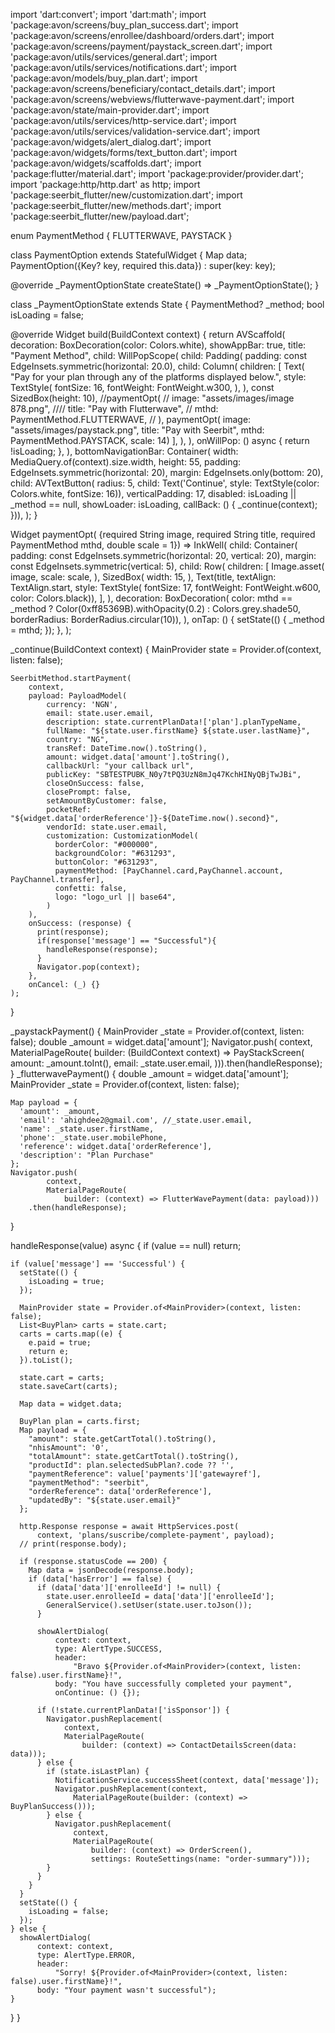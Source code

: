 import 'dart:convert';
import 'dart:math';
import 'package:avon/screens/buy_plan_success.dart';
import 'package:avon/screens/enrollee/dashboard/orders.dart';
import 'package:avon/screens/payment/paystack_screen.dart';
import 'package:avon/utils/services/general.dart';
import 'package:avon/utils/services/notifications.dart';
import 'package:avon/models/buy_plan.dart';
import 'package:avon/screens/beneficiary/contact_details.dart';
import 'package:avon/screens/webviews/flutterwave-payment.dart';
import 'package:avon/state/main-provider.dart';
import 'package:avon/utils/services/http-service.dart';
import 'package:avon/utils/services/validation-service.dart';
import 'package:avon/widgets/alert_dialog.dart';
import 'package:avon/widgets/forms/text_button.dart';
import 'package:avon/widgets/scaffolds.dart';
import 'package:flutter/material.dart';
import 'package:provider/provider.dart';
import 'package:http/http.dart' as http;
import 'package:seerbit_flutter/new/customization.dart';
import 'package:seerbit_flutter/new/methods.dart';
import 'package:seerbit_flutter/new/payload.dart';


enum PaymentMethod { FLUTTERWAVE, PAYSTACK }

class PaymentOption extends StatefulWidget {
  Map data;
  PaymentOption({Key? key, required this.data}) : super(key: key);

  @override
  _PaymentOptionState createState() => _PaymentOptionState();
}

class _PaymentOptionState extends State<PaymentOption> {
  PaymentMethod? _method;
  bool isLoading = false;

  @override
  Widget build(BuildContext context) {
    return AVScaffold(
      decoration: BoxDecoration(color: Colors.white),
      showAppBar: true,
      title: "Payment Method",
      child: WillPopScope(
        child: Padding(
          padding: const EdgeInsets.symmetric(horizontal: 20.0),
          child: Column(
            children: [
              Text(
                "Pay for your plan through any of the platforms displayed below.",
                style: TextStyle(
                  fontSize: 16,
                  fontWeight: FontWeight.w300,
                ),
              ),
              const SizedBox(height: 10),
              //paymentOpt(
              //  image: "assets/images/image 878.png",
              ////  title: "Pay with Flutterwave",
              //  mthd:  PaymentMethod.FLUTTERWAVE,
              // ),
              paymentOpt(
                  image: "assets/images/paystack.png",
                  title: "Pay with Seerbit",
                  mthd: PaymentMethod.PAYSTACK,
                  scale: 14)
            ],
          ),
        ),
        onWillPop: () async {
          return !isLoading;
        },
      ),
      bottomNavigationBar: Container(
          width: MediaQuery.of(context).size.width,
          height: 55,
          padding: EdgeInsets.symmetric(horizontal: 20),
          margin: EdgeInsets.only(bottom: 20),
          child: AVTextButton(
              radius: 5,
              child: Text('Continue',
                  style: TextStyle(color: Colors.white, fontSize: 16)),
              verticalPadding: 17,
              disabled: isLoading || _method == null,
              showLoader: isLoading,
              callBack: () {
                _continue(context);
              })),
    );
  }

  Widget paymentOpt(
          {required String image,
          required String title,
          required PaymentMethod mthd,
          double scale = 1}) =>
      InkWell(
        child: Container(
          padding: const EdgeInsets.symmetric(horizontal: 20, vertical: 20),
          margin: const EdgeInsets.symmetric(vertical: 5),
          child: Row(
            children: [
              Image.asset(
                image,
                scale: scale,
              ),
              SizedBox(
                width: 15,
              ),
              Text(title,
                  textAlign: TextAlign.start,
                  style: TextStyle(
                      fontSize: 17,
                      fontWeight: FontWeight.w600,
                      color: Colors.black)),
            ],
          ),
          decoration: BoxDecoration(
              color: mthd == _method
                  ? Color(0xff85369B).withOpacity(0.2)
                  : Colors.grey.shade50,
              borderRadius: BorderRadius.circular(10)),
        ),
        onTap: () {
          setState(() {
            _method = mthd;
          });
        },
      );

  _continue(BuildContext context) {
    MainProvider state = Provider.of<MainProvider>(context, listen: false);

    SeerbitMethod.startPayment(
        context,
        payload: PayloadModel(
            currency: 'NGN',
            email: state.user.email,
            description: state.currentPlanData!['plan'].planTypeName,
            fullName: "${state.user.firstName} ${state.user.lastName}",
            country: "NG",
            transRef: DateTime.now().toString(),
            amount: widget.data['amount'].toString(),
            callbackUrl: "your callback url",
            publicKey: "SBTESTPUBK_N0y7tPQ3UzN8mJq47KchHINyQBjTwJBi",
            closeOnSuccess: false,
            closePrompt: false,
            setAmountByCustomer: false,
            pocketRef: "${widget.data['orderReference']}-${DateTime.now().second}",
            vendorId: state.user.email,
            customization: CustomizationModel(
              borderColor: "#000000",
              backgroundColor: "#631293",
              buttonColor: "#631293",
              paymentMethod: [PayChannel.card,PayChannel.account, PayChannel.transfer],
              confetti: false,
              logo: "logo_url || base64",
            )
        ),
        onSuccess: (response) {
          print(response);
          if(response['message'] == "Successful"){
            handleResponse(response);
          }
          Navigator.pop(context);
        },
        onCancel: (_) {}
    );

  }

  _paystackPayment() {
    MainProvider _state = Provider.of<MainProvider>(context, listen: false);
    double _amount = widget.data['amount'];
    Navigator.push(
        context,
        MaterialPageRoute(
            builder: (BuildContext context) => PayStackScreen(
                  amount: _amount.toInt(),
                  email: _state.user.email,
                ))).then(handleResponse);
  }
  _flutterwavePayment() {
    double _amount = widget.data['amount'];
    MainProvider _state = Provider.of<MainProvider>(context, listen: false);

    Map payload = {
      'amount': _amount,
      'email': 'ahighdee2@gmail.com', //_state.user.email,
      'name': _state.user.firstName,
      'phone': _state.user.mobilePhone,
      'reference': widget.data['orderReference'],
      'description': "Plan Purchase"
    };
    Navigator.push(
            context,
            MaterialPageRoute(
                builder: (context) => FlutterWavePayment(data: payload)))
        .then(handleResponse);
  }

  handleResponse(value) async {
    if (value == null) return;

    if (value['message'] == 'Successful') {
      setState(() {
        isLoading = true;
      });

      MainProvider state = Provider.of<MainProvider>(context, listen: false);
      List<BuyPlan> carts = state.cart;
      carts = carts.map((e) {
        e.paid = true;
        return e;
      }).toList();

      state.cart = carts;
      state.saveCart(carts);

      Map data = widget.data;

      BuyPlan plan = carts.first;
      Map payload = {
        "amount": state.getCartTotal().toString(),
        "nhisAmount": '0',
        "totalAmount": state.getCartTotal().toString(),
        "productId": plan.selectedSubPlan?.code ?? '',
        "paymentReference": value['payments']['gatewayref'],
        "paymentMethod": "seerbit",
        "orderReference": data['orderReference'],
        "updatedBy": "${state.user.email}"
      };

      http.Response response = await HttpServices.post(
          context, 'plans/suscribe/complete-payment', payload);
      // print(response.body);

      if (response.statusCode == 200) {
        Map data = jsonDecode(response.body);
        if (data['hasError'] == false) {
          if (data['data']['enrolleeId'] != null) {
            state.user.enrolleeId = data['data']['enrolleeId'];
            GeneralService().setUser(state.user.toJson());
          }

          showAlertDialog(
              context: context,
              type: AlertType.SUCCESS,
              header:
                  "Bravo ${Provider.of<MainProvider>(context, listen: false).user.firstName}!",
              body: "You have successfully completed your payment",
              onContinue: () {});

          if (!state.currentPlanData!['isSponsor']) {
            Navigator.pushReplacement(
                context,
                MaterialPageRoute(
                    builder: (context) => ContactDetailsScreen(data: data)));
          } else {
            if (state.isLastPlan) {
              NotificationService.successSheet(context, data['message']);
              Navigator.pushReplacement(context,
                  MaterialPageRoute(builder: (context) => BuyPlanSuccess()));
            } else {
              Navigator.pushReplacement(
                  context,
                  MaterialPageRoute(
                      builder: (context) => OrderScreen(),
                      settings: RouteSettings(name: "order-summary")));
            }
          }
        }
      }
      setState(() {
        isLoading = false;
      });
    } else {
      showAlertDialog(
          context: context,
          type: AlertType.ERROR,
          header:
              "Sorry! ${Provider.of<MainProvider>(context, listen: false).user.firstName}!",
          body: "Your payment wasn't successful");
    }
  }
}

